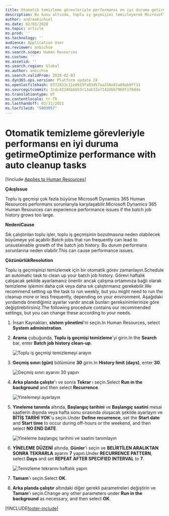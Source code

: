 ```yaml
---
title: Otomatik temizleme görevleriyle performansı en iyi duruma getirme
description: Bu konu altında, toplu iş geçmişini temizleyerek Microsoft Dynamics 365 Human Resources ile ilgili bazı performans sorunlarının nasıl çözüleceğini açıklamaktadır.
author: andreabichsel
ms.date: 02/03/2020
ms.topic: article
ms.prod: ''
ms.technology: ''
audience: Application User
ms.reviewer: anbichse
ms.search.scope: Human Resources
ms.custom: ''
ms.assetid: ''
ms.search.region: Global
ms.author: anbichse
ms.search.validFrom: 2020-02-03
ms.dyn365.ops.version: Platform update 24
ms.openlocfilehash: 0372833c11e0919fa03d57ea258e81a89ab9ff31
ms.sourcegitcommit: 3cdc42346bb653c13ab33a7142dbb7969f1f6dda
ms.translationtype: HT
ms.contentlocale: tr-TR
ms.lasthandoff: 03/31/2021
ms.locfileid: "5803957"
---
```

# <a name="optimize-performance-with-auto-cleanup-tasks"></a><span data-ttu-id="d949b-103">Otomatik temizleme görevleriyle performansı en iyi duruma getirme</span><span class="sxs-lookup"><span data-stu-id="d949b-103">Optimize performance with auto cleanup tasks</span></span>

[!include [Applies to Human Resources](../includes/applies-to-hr.md)]

<span data-ttu-id="d949b-104">**Çıkış**</span><span class="sxs-lookup"><span data-stu-id="d949b-104">**Issue**</span></span>

<span data-ttu-id="d949b-105">Toplu iş geçmişi çok fazla büyürse Microsoft Dynamics 365 Human Resources performans sorunlarıyla karşılaşabilir.</span><span class="sxs-lookup"><span data-stu-id="d949b-105">Microsoft Dynamics 365 Human Resources can experience performance issues if the batch job history grows too large.</span></span>

<span data-ttu-id="d949b-106">**Nedeni**</span><span class="sxs-lookup"><span data-stu-id="d949b-106">**Cause**</span></span>

<span data-ttu-id="d949b-107">Sık çalıştırılan toplu işler, toplu iş geçmişinin bozulmasına neden olabilecek büyümeye yol açabilir.</span><span class="sxs-lookup"><span data-stu-id="d949b-107">Batch jobs that run frequently can lead to unsustainable growth of the batch job history.</span></span> <span data-ttu-id="d949b-108">Bu durum performans sorunlarına neden olabilir.</span><span class="sxs-lookup"><span data-stu-id="d949b-108">This can cause performance issues.</span></span> 

<span data-ttu-id="d949b-109">**Çözünürlük**</span><span class="sxs-lookup"><span data-stu-id="d949b-109">**Resolution**</span></span>

<span data-ttu-id="d949b-110">Toplu iş geçmişinizi temizlemek için bir otomatik görev zamanlayın.</span><span class="sxs-lookup"><span data-stu-id="d949b-110">Schedule an automatic task to clean up your batch job history.</span></span> <span data-ttu-id="d949b-111">Görevi haftalık çalışacak şekilde ayarlamanız önerilir ancak çalışma ortamınıza bağlı olarak temizleme işlemini daha çok veya daha sık çalıştırmanız gerekebilir.</span><span class="sxs-lookup"><span data-stu-id="d949b-111">We recommend setting up the task to run weekly, but you might need to run the cleanup more or less frequently, depending on your environment.</span></span> <span data-ttu-id="d949b-112">Aşağıdaki yordamda önerdiğimiz ayarlar vardır ancak bunları gereksinimlerinize göre değiştirebilirsiniz.</span><span class="sxs-lookup"><span data-stu-id="d949b-112">The following procedure contains our recommended settings, but you can change these according to your needs.</span></span>

1. <span data-ttu-id="d949b-113">İnsan Kaynakları, **sistem yönetimi**'ni seçin.</span><span class="sxs-lookup"><span data-stu-id="d949b-113">In Human Resources, select **System administration**.</span></span>

2. <span data-ttu-id="d949b-114">**Arama** çubuğunda, **Toplu iş geçmişi temizleme**'yi girin.</span><span class="sxs-lookup"><span data-stu-id="d949b-114">In the **Search** bar, enter **Batch job history clean-up**.</span></span>

   ![Toplu iş geçmişi temizlemeyi arayın](media/talent-batch-history-cleanup-search-bar.png)

3. <span data-ttu-id="d949b-116">**Geçmiş sınırı (gün)** bölümüne **30** girin.</span><span class="sxs-lookup"><span data-stu-id="d949b-116">In **History limit (days)**, enter **30**.</span></span>

   ![Geçmiş sınırı ayarını 30 yapın](media/talent-batch-history-cleanup-history-limit.png)

4. <span data-ttu-id="d949b-118">**Arka planda çalıştır**'ı ve sonra **Tekrar** ı seçin.</span><span class="sxs-lookup"><span data-stu-id="d949b-118">Select **Run in the background** and then select **Recurrence**.</span></span>

   ![Yinelemeyi ayarlayın](media/talent-batch-history-cleanup-recurrence.png)

5. <span data-ttu-id="d949b-120">**Yineleme tanımla** altında, **Başlangıç tarihini** ve **Başlangıç saatini** mesai saatlerin dışında veya hafta sonu sırasında oluşacak şekilde ayarlayın ve **BİTİŞ TARİHİ YOK**'u seçin.</span><span class="sxs-lookup"><span data-stu-id="d949b-120">Under **Define recurrence**, set the **Start date** and **Start time** to occur during off-hours or the weekend, and then select **NO END DATE**.</span></span> 

   ![Yineleme başlangıç tarihini ve saatini tanımlayın](media/talent-batch-history-cleanup-define-recurrence.png)

6. <span data-ttu-id="d949b-122">**YİNELEME DÜZENİ** altında, **Günler**'i seçin ve **BELİRTİLEN ARALIKTAN SONRA TEKRARLA** ayarını **7** yapın.</span><span class="sxs-lookup"><span data-stu-id="d949b-122">Under **RECURRENCE PATTERN**, select **Days** and set **REPEAT AFTER SPECIFIED INTERVAL** to **7**.</span></span>

   ![Temizleme tekrarını haftalık yapın](media/talent-batch-history-cleanup-recurrence-pattern.png)

7. <span data-ttu-id="d949b-124">**Tamam**'ı seçin.</span><span class="sxs-lookup"><span data-stu-id="d949b-124">Select **OK**.</span></span>

8. <span data-ttu-id="d949b-125">**Arka planda çalıştır** altındaki diğer gerekli parametreleri değiştirin ve **Tamam**'ı seçin.</span><span class="sxs-lookup"><span data-stu-id="d949b-125">Change any other parameters under **Run in the background** as necessary, and then select **OK**.</span></span>



[!INCLUDE[footer-include](../includes/footer-banner.md)]